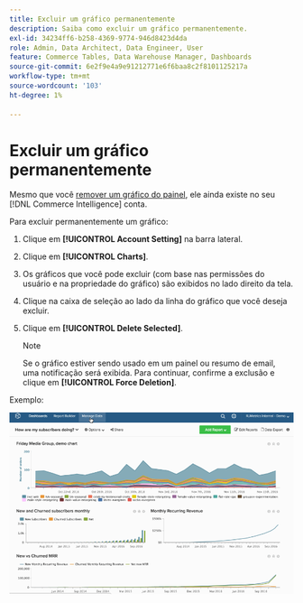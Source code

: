 ```yaml
---
title: Excluir um gráfico permanentemente
description: Saiba como excluir um gráfico permanentemente.
exl-id: 34234ff6-b258-4369-9774-946d8423d4da
role: Admin, Data Architect, Data Engineer, User
feature: Commerce Tables, Data Warehouse Manager, Dashboards
source-git-commit: 6e2f9e4a9e91212771e6f6baa8c2f8101125217a
workflow-type: tm+mt
source-wordcount: '103'
ht-degree: 1%

---
```


# Excluir um gráfico permanentemente

Mesmo que você [remover um gráfico do painel](../../data-user/dashboards/remove-charts-dashboard.md), ele ainda existe no seu [!DNL Commerce Intelligence] conta.

Para excluir permanentemente um gráfico:

1. Clique em **[!UICONTROL Account Setting]** na barra lateral.

1. Clique em **[!UICONTROL Charts]**.

1. Os gráficos que você pode excluir (com base nas permissões do usuário e na propriedade do gráfico) são exibidos no lado direito da tela.

1. Clique na caixa de seleção ao lado da linha do gráfico que você deseja excluir.

1. Clique em **[!UICONTROL Delete Selected]**.

   >[!NOTE]
   >
   >Se o gráfico estiver sendo usado em um painel ou resumo de email, uma notificação será exibida. Para continuar, confirme a exclusão e clique em **[!UICONTROL Force Deletion]**.

Exemplo:

![excluir um gráfico](../../assets/deletechart.gif)<!--{: width="630" height="402"}-->

